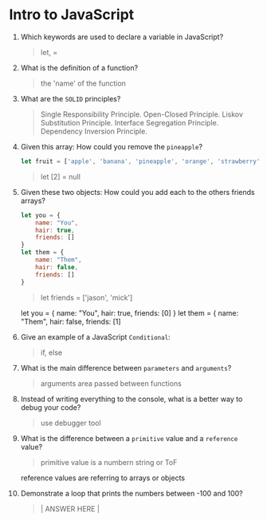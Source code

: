 # Intro to JavaScript
01. Which keywords are used to declare a variable in JavaScript?

    > let, =

02. What is the definition of a function?

    > the 'name' of the function

03. What are the `SOLID` principles?

    >   Single Responsibility Principle.
        Open-Closed Principle.
        Liskov Substitution Principle.
        Interface Segregation Principle.
        Dependency Inversion Principle.

04. Given this array: How could you remove the `pineapple`?

    ```js
    let fruit = ['apple', 'banana', 'pineapple', 'orange', 'strawberry']
    ```

    > let [2] = null

05. Given these two objects: How could you add each to the others friends arrays?

    ```js
    let you = {
        name: "You",
        hair: true,
        friends: []
    }
    let them = {
        name: "Them",
        hair: false,
        friends: []
    }
    ```

    > let friends = ['jason', 'mick']   

    let you = {
        name: "You",
        hair: true,
        friends: [0]
    }
    let them = {
        name: "Them",
        hair: false,
        friends: [1]
    


06. Give an example of a JavaScript `Conditional`:

    > if, else

07. What is the main difference between `parameters` and `arguments`?

    > arguments area passed between functions

08. Instead of writing everything to the console, what is a better way to debug your code?

    > use debugger tool

09. What is the difference between a `primitive` value and a `reference` value?

    > primitive value is a numbern string or ToF

    reference values are referring to arrays or objects 

10. Demonstrate a loop that prints the numbers between -100 and 100?

    > | ANSWER HERE |
